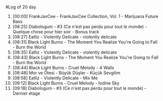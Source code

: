 #Log of 20 day

1. [00:00] FrankJavCee - FrankJavCee Collection, Vol. 1 - Marijuana Future Bass
1. [08:25] Diabologum - #3 (Ce n'est pas perdu pour tout le monde) - Quelque chose pour hier soir - Bonus track
1. [08:27] Eatliz - Violently Delicate - violently delicate
1. [08:31] Black Light Burns - The Moment You Realize You're Going to Fall - Burn the World
1. [08:35] Eatliz - Violently Delicate - violently delicate
1. [08:43] Black Light Burns - The Moment You Realize You're Going to Fall - Burn the World
1. [08:44] Black Light Burns - Cruel Melody - 4 Walls
1. [08:48] Mor ve Ötesi - Büyük Düşler - Küçük Sevgilim
1. [08:58] Eatliz - Violently Delicate - Mix Me
1. [09:12] Black Light Burns - Cruel Melody - Iodine Sky
1. [09:18] Diabologum - #3 (Ce n'est pas perdu pour tout le monde) - Dernier étage
